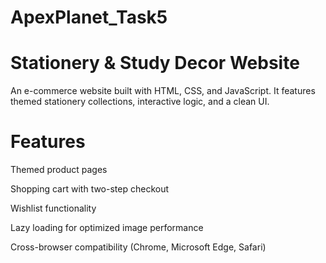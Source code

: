 # ApexPlanet_Task5

# Stationery & Study Decor Website

An e-commerce website built with HTML, CSS, and JavaScript. It features themed stationery collections, interactive logic, and a clean UI.

# Features

Themed product pages

Shopping cart with two-step checkout

Wishlist functionality

Lazy loading for optimized image performance

Cross-browser compatibility (Chrome, Microsoft Edge, Safari)


